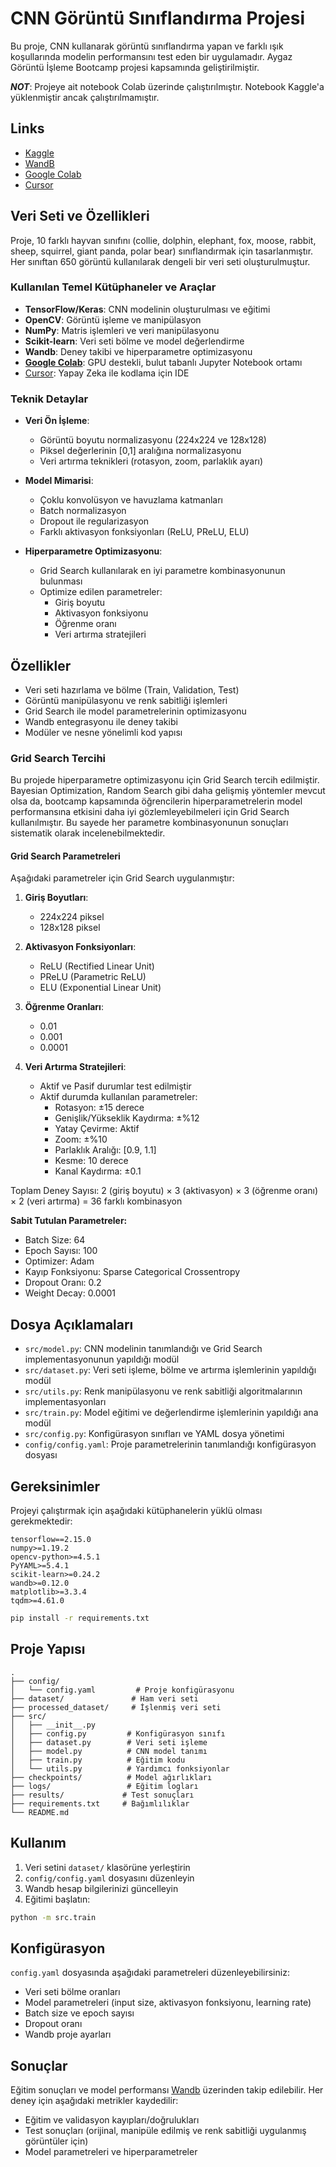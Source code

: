 # CNN Görüntü Sınıflandırma Projesi

Bu proje, CNN kullanarak görüntü sınıflandırma yapan ve farklı ışık koşullarında modelin performansını test eden bir uygulamadır. Aygaz Görüntü İşleme Bootcamp projesi kapsamında geliştirilmiştir.

***NOT***: Projeye ait notebook Colab üzerinde çalıştırılmıştır. Notebook Kaggle'a yüklenmiştir ancak çalıştırılmamıştır. 

## Links

- [Kaggle](https://www.kaggle.com/code/orhandjvarekinci/cnn-animal-classification-grid-search)
- [WandB](https://wandb.ai/orhandijvar/bootcamp-cnn-animal-classification?nw=nwuserorhandijvar)
- [Google Colab](https://colab.research.google.com/drive/1D2SisvJgJ8DjERSBMBCEanhvwlsmmGjr?usp=sharing)
- [Cursor](https://www.cursor.com/)

## Veri Seti ve Özellikleri

Proje, 10 farklı hayvan sınıfını (collie, dolphin, elephant, fox, moose, rabbit, sheep, squirrel, giant panda, polar bear) sınıflandırmak için tasarlanmıştır. Her sınıftan 650 görüntü kullanılarak dengeli bir veri seti oluşturulmuştur.

### Kullanılan Temel Kütüphaneler ve Araçlar

- **TensorFlow/Keras**: CNN modelinin oluşturulması ve eğitimi
- **OpenCV**: Görüntü işleme ve manipülasyon
- **NumPy**: Matris işlemleri ve veri manipülasyonu
- **Scikit-learn**: Veri seti bölme ve model değerlendirme
- **Wandb**: Deney takibi ve hiperparametre optimizasyonu
- **[Google Colab](https://colab.research.google.com/drive/1D2SisvJgJ8DjERSBMBCEanhvwlsmmGjr?usp=sharing)**: GPU destekli, bulut tabanlı Jupyter Notebook ortamı
- [Cursor](https://www.cursor.com/): Yapay Zeka ile kodlama için IDE

### Teknik Detaylar

- **Veri Ön İşleme**:

  - Görüntü boyutu normalizasyonu (224x224 ve 128x128)
  - Piksel değerlerinin [0,1] aralığına normalizasyonu
  - Veri artırma teknikleri (rotasyon, zoom, parlaklık ayarı)
- **Model Mimarisi**:

  - Çoklu konvolüsyon ve havuzlama katmanları
  - Batch normalizasyon
  - Dropout ile regularizasyon
  - Farklı aktivasyon fonksiyonları (ReLU, PReLU, ELU)
- **Hiperparametre Optimizasyonu**:

  - Grid Search kullanılarak en iyi parametre kombinasyonunun bulunması
  - Optimize edilen parametreler:
    - Giriş boyutu
    - Aktivasyon fonksiyonu
    - Öğrenme oranı
    - Veri artırma stratejileri

## Özellikler

- Veri seti hazırlama ve bölme (Train, Validation, Test)
- Görüntü manipülasyonu ve renk sabitliği işlemleri
- Grid Search ile model parametrelerinin optimizasyonu
- Wandb entegrasyonu ile deney takibi
- Modüler ve nesne yönelimli kod yapısı

### Grid Search Tercihi

Bu projede hiperparametre optimizasyonu için Grid Search tercih edilmiştir. Bayesian Optimization, Random Search gibi daha gelişmiş yöntemler mevcut olsa da, bootcamp kapsamında öğrencilerin hiperparametrelerin model performansına etkisini daha iyi gözlemleyebilmeleri için Grid Search kullanılmıştır. Bu sayede her parametre kombinasyonunun sonuçları sistematik olarak incelenebilmektedir.

#### Grid Search Parametreleri

Aşağıdaki parametreler için Grid Search uygulanmıştır:

1. **Giriş Boyutları**:

   - 224x224 piksel
   - 128x128 piksel
2. **Aktivasyon Fonksiyonları**:

   - ReLU (Rectified Linear Unit)
   - PReLU (Parametric ReLU)
   - ELU (Exponential Linear Unit)
3. **Öğrenme Oranları**:

   - 0.01
   - 0.001
   - 0.0001
4. **Veri Artırma Stratejileri**:

   - Aktif ve Pasif durumlar test edilmiştir
   - Aktif durumda kullanılan parametreler:
     - Rotasyon: ±15 derece
     - Genişlik/Yükseklik Kaydırma: ±%12
     - Yatay Çevirme: Aktif
     - Zoom: ±%10
     - Parlaklık Aralığı: [0.9, 1.1]
     - Kesme: 10 derece
     - Kanal Kaydırma: ±0.1

Toplam Deney Sayısı: 2 (giriş boyutu) × 3 (aktivasyon) × 3 (öğrenme oranı) × 2 (veri artırma) = 36 farklı kombinasyon

**Sabit Tutulan Parametreler:**

- Batch Size: 64
- Epoch Sayısı: 100
- Optimizer: Adam
- Kayıp Fonksiyonu: Sparse Categorical Crossentropy
- Dropout Oranı: 0.2
- Weight Decay: 0.0001

## Dosya Açıklamaları

- `src/model.py`: CNN modelinin tanımlandığı ve Grid Search implementasyonunun yapıldığı modül
- `src/dataset.py`: Veri seti işleme, bölme ve artırma işlemlerinin yapıldığı modül
- `src/utils.py`: Renk manipülasyonu ve renk sabitliği algoritmalarının implementasyonları
- `src/train.py`: Model eğitimi ve değerlendirme işlemlerinin yapıldığı ana modül
- `src/config.py`: Konfigürasyon sınıfları ve YAML dosya yönetimi
- `config/config.yaml`: Proje parametrelerinin tanımlandığı konfigürasyon dosyası

## Gereksinimler

Projeyi çalıştırmak için aşağıdaki kütüphanelerin yüklü olması gerekmektedir:

```
tensorflow==2.15.0
numpy>=1.19.2
opencv-python>=4.5.1
PyYAML>=5.4.1
scikit-learn>=0.24.2
wandb>=0.12.0
matplotlib>=3.3.4
tqdm>=4.61.0 
```

```bash
pip install -r requirements.txt
```

## Proje Yapısı

```
.
├── config/
│   └── config.yaml         # Proje konfigürasyonu
├── dataset/               # Ham veri seti
├── processed_dataset/     # İşlenmiş veri seti
├── src/
│   ├── __init__.py
│   ├── config.py         # Konfigürasyon sınıfı
│   ├── dataset.py        # Veri seti işleme
│   ├── model.py          # CNN model tanımı
│   ├── train.py          # Eğitim kodu
│   └── utils.py          # Yardımcı fonksiyonlar
├── checkpoints/          # Model ağırlıkları
├── logs/                 # Eğitim logları
├── results/             # Test sonuçları
├── requirements.txt     # Bağımlılıklar
└── README.md
```

## Kullanım

1. Veri setini `dataset/` klasörüne yerleştirin
2. `config/config.yaml` dosyasını düzenleyin
3. Wandb hesap bilgilerinizi güncelleyin
4. Eğitimi başlatın:

```bash
python -m src.train
```

## Konfigürasyon

`config.yaml` dosyasında aşağıdaki parametreleri düzenleyebilirsiniz:

- Veri seti bölme oranları
- Model parametreleri (input size, aktivasyon fonksiyonu, learning rate)
- Batch size ve epoch sayısı
- Dropout oranı
- Wandb proje ayarları

## Sonuçlar

Eğitim sonuçları ve model performansı [Wandb](https://wandb.ai/orhandijvar/bootcamp-cnn-animal-classification?nw=nwuserorhandijvar) üzerinden takip edilebilir. Her deney için aşağıdaki metrikler kaydedilir:

- Eğitim ve validasyon kayıpları/doğrulukları
- Test sonuçları (orijinal, manipüle edilmiş ve renk sabitliği uygulanmış görüntüler için)
- Model parametreleri ve hiperparametreler
